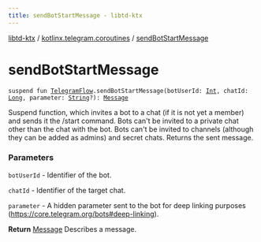 ```yaml
---
title: sendBotStartMessage - libtd-ktx
---
```


[libtd-ktx](../index.html) / [kotlinx.telegram.coroutines](index.html) / [sendBotStartMessage](./send-bot-start-message.html)

# sendBotStartMessage

`suspend fun `[`TelegramFlow`](../kotlinx.telegram.core/-telegram-flow/index.html)`.sendBotStartMessage(botUserId: `[`Int`](https://kotlinlang.org/api/latest/jvm/stdlib/kotlin/-int/index.html)`, chatId: `[`Long`](https://kotlinlang.org/api/latest/jvm/stdlib/kotlin/-long/index.html)`, parameter: `[`String`](https://kotlinlang.org/api/latest/jvm/stdlib/kotlin/-string/index.html)`?): `[`Message`](https://tdlibx.github.io/td/docs/org/drinkless/td/libcore/telegram/TdApi.Message.html)

Suspend function, which invites a bot to a chat (if it is not yet a member) and sends it the
/start command. Bots can't be invited to a private chat other than the chat with the bot. Bots can't
be invited to channels (although they can be added as admins) and secret chats. Returns the sent
message.

### Parameters

`botUserId` - Identifier of the bot.

`chatId` - Identifier of the target chat.

`parameter` - A hidden parameter sent to the bot for deep linking purposes
(https://core.telegram.org/bots#deep-linking).

**Return**
[Message](https://tdlibx.github.io/td/docs/org/drinkless/td/libcore/telegram/TdApi.Message.html) Describes a message.

